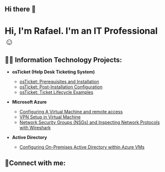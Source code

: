 ## Hi there 👋

<h1>Hi, I'm Rafael. I'm an IT Professional</a>☺</h1>

<h2>👨‍💻 Information Technology Projects:</h2>

- <b>osTicket (Help Desk Ticketing System)</b>
  - [osTicket: Prerequisites and Installation](https://github.com/rafaelgarridoIT1/osticket-prereqs)
  - [osTicket: Post-Installation Configuration](https://github.com/rafaelgarridoIT1/post-install-config)
  - [osTicket: Ticket Lifecycle Examples](https://github.com/rafaelgarridoIT1/ticket-lifecycle)

- <b>Microsoft Azure</b>
  - [Configuring A Virtual Machine and remote access ](https://github.com/rafaelgarridoIT1/configure-vm)
  - [VPN Setup in Virtual Machine ](https://github.com/rafaelgarridoIT1/Setting-UP-A-VPN)
  - [Network Security Groups (NSGs) and Inspecting Network Protocols with Wireshark](https://github.com/rafaelgarridoIT1/azure-network-protocols)
 
 
 - <b>Active Directory</b>
   - [Configuring On-Premises Active Directory within Azure VMs](https://github.com/rafaelgarridoIT1/Active-Directory)

<h2>🤳Connect with me:</h2>


<!--
**rafaelgarridoIT1/rafaelgarridoIT1** is a ✨ _special_ ✨ repository because its `README.md` (this file) appears on your GitHub profile.

Here are some ideas to get you started:

- 🔭 I’m currently working on ...
- 🌱 I’m currently learning ...
- 👯 I’m looking to collaborate on ...
- 🤔 I’m looking for help with ...
- 💬 Ask me about ...
- 📫 How to reach me: ...
- 😄 Pronouns: ...
- ⚡ Fun fact: ...
-->
